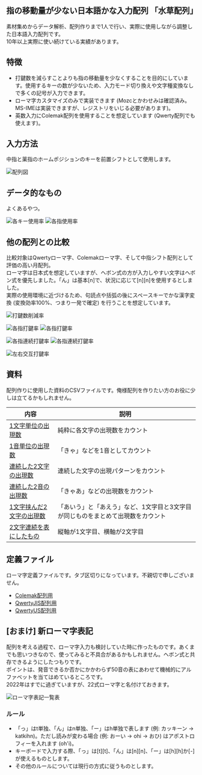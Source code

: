 ## 指の移動量が少ない日本語かな入力配列 「水草配列」
素材集めからデータ解析、配列作りまで1人で行い、実際に使用しながら調整した日本語入力配列です。  
10年以上実際に使い続けている実績があります。

## 特徴
- 打鍵数を減らすことよりも指の移動量を少なくすることを目的にしています。使用するキーの数が少ないため、入力モード切り換えや文字種変換なしで多くの記号が入力できます。
- ローマ字カスタマイズのみで実装できます (Mozcとかわせみは確認済み。MS-IMEは実装できますが、レジストリをいじる必要があります)。
- 英数入力にColemak配列を使用することを想定しています (Qwerty配列でも使えます)。

## 入力方法
中指と薬指のホームポジションのキーを前置シフトとして使用します。

![配列図](./images/hairetu.png)

## データ的なもの
よくあるやつ。

![各キー使用率](./images/siyouritu_key.png) ![各指使用率](./images/siyouritu_yubi.png)

## 他の配列との比較
比較対象はQwertyローマ字、Colemakローマ字、そして中指シフト配列として評価の高い月配列。  
ローマ字は日本式を想定していますが、ヘボン式の方が入力しやすい文字はヘボン式を優先しました。「ん」は基本[n]で、状況に応じて[n][n]を使用するとしました。  
実際の使用環境に近づけるため、句読点や括弧の後にスペースキーでかな漢字変換 (変換効率100%、つまり一発で確定) を行うことを想定しています。

![打鍵数削減率](./images/hikaku_daken.png)

![各指打鍵率](./images/hikaku_daken_yubi0.png)
![各指打鍵率](./images/hikaku_daken_yubi1.png)

![各指連続打鍵率](./images/hikaku_daken_renzoku0.png)
![各指連続打鍵率](./images/hikaku_daken_renzoku1.png)

![左右交互打鍵率](./images/hikaku_daken_kougo.png)

## 資料
配列作りに使用した資料のCSVファイルです。俺様配列を作りたい方のお役に少しは立てるかもしれません。

| 内容 | 説明 |
|---|---|
| [1文字単位の出現数](./data/list_1mozi.csv) | 純粋に各文字の出現数をカウント |
| [1音単位の出現数](./data/list_1on.csv) | 「きゃ」などを1音としてカウント |
| [連続した2文字の出現数](./data/list_2mozi_renzoku.csv) | 連続した文字の出現パターンをカウント |
| [連続した2音の出現数](./data/list_2on_renzoku.csv) | 「きゃあ」などの出現数をカウント |
| [1文字挟んだ2文字の出現数](./data/list_2mozi_1tutobasi.csv) | 「あいう」と「あえう」など、1文字目と3文字目が同じものをまとめて出現数をカウント |
| [2文字連続を表にしたもの](./data/table_2mozi_renzoku.csv) | 縦軸が1文字目、横軸が2文字目 |

## 定義ファイル
ローマ字定義ファイルです。タブ区切りになっています。不親切で申しございません。

- [Colemak配列用](./data/MizukusaForColemak.txt)
- [QwertyJIS配列用](./data/MizukusaForQwertyJIS.txt)
- [QwertyUS配列用](./data/MizukusaForQwertyUS.txt)

## [おまけ] 新ローマ字表記
配列を考える過程で、ローマ字入力も検討していた時に作ったものです。あくまでも思いつきなので、使ってみると不具合があるかもしれません。ヘボン式と共存できるようにしたつもりです。  
ポイントは、発音できるか否かにかかわらず50音の表にあわせて機械的にアルファベットを当てはめているところです。  
2022年はすでに過ぎていますが、22式ローマ字と名付けておきます。

![ローマ字表記一覧表](./images/22siki_romazi.png)

### ルール
- 「っ」はt単独、「ん」はn単独、「ー」はh単独で表します (例: カッキーン → katkihn)。ただし読みが変わる場合 (例: おーい → ohi → おひ) はアポストロフィーを入れます (oh'i)。
- キーボードで入力する際、「っ」は[t][t]、「ん」は[n][n]、「ー」は[h][h]か[-]が使えるものとします。
- その他のルールについては現行の方式に従うものとします。
